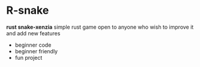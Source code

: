 # R-snake 
**rust snake-xenzia** 
simple rust game open to anyone who wish to improve it and add new features
- beginner code 
- beginner friendly
- fun project

